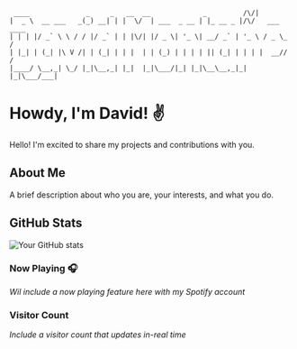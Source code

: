 ```
 ____              _     _   __  __             _         /\/|          
|  _ \  __ ___   _(_) __| | |  \/  | ___  _ __ | |_ __ _ |/\/   ___ ____
| | | |/ _` \ \ / / |/ _` | | |\/| |/ _ \| '_ \| __/ _` | '_ \ / _ \_  /
| |_| | (_| |\ V /| | (_| | | |  | | (_) | | | | || (_| | | | |  __// / 
|____/ \__,_| \_/ |_|\__,_| |_|  |_|\___/|_| |_|\__\__,_|_| |_|\___/___|
```

# Howdy, I'm David! ✌

Hello! I'm excited to share my projects and contributions with you.


## About Me

A brief description about who you are, your interests, and what you do.

## GitHub Stats

![Your GitHub stats](https://github-readme-stats.vercel.app/api?username=yourusername&show_icons=true&theme=radical)

### Now Playing 🎧

*Wil include a now playing feature here with my Spotify account*

### Visitor Count

*Include a visitor count that updates in-real time*
